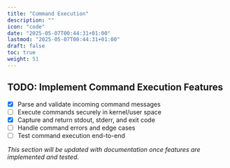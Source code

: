 ```yaml
---
title: "Command Execution"
description: ""
icon: "code"
date: "2025-05-07T00:44:31+01:00"
lastmod: "2025-05-07T00:44:31+01:00"
draft: false
toc: true
weight: 51
---
```


## TODO: Implement Command Execution Features

- [x] Parse and validate incoming command messages
- [ ] Execute commands securely in kernel/user space
- [x] Capture and return stdout, stderr, and exit code
- [ ] Handle command errors and edge cases
- [ ] Test command execution end-to-end

_This section will be updated with documentation once features are implemented and tested._ 